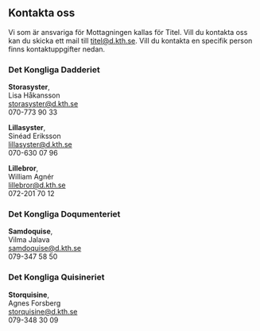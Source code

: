## Kontakta oss

Vi som är ansvariga för Mottagningen kallas för Titel. Vill du kontakta oss kan du skicka ett mail till [titel@d.kth.se](mailto:titel@d.kth.se). Vill du kontakta en specifik person finns kontaktuppgifter nedan.

### Det Kongliga Dadderiet 
**Storasyster**, <br />
Lisa Håkansson<br />
[storasyster@d.kth.se](mailto:storasyster@d.kth.se)<br />
070-773 90 33

**Lillasyster**, <br />
Sinéad Eriksson<br />
[lillasyster@d.kth.se](mailto:lillasyster@d.kth.se)<br />
070-630 07 96

**Lillebror**, <br />
William Agnér<br />
[lillebror@d.kth.se](mailto:lillebror@d.kth.se)<br /> 
072-201 70 12

### Det Kongliga Doqumenteriet
**Samdoquise**, <br />
Vilma Jalava<br />
[samdoquise@d.kth.se](mailto:samdoquise@d.kth.se)<br />
079-347 58 50

### Det Kongliga Quisineriet
**Storquisine**, <br />
Agnes Forsberg<br />
[storquisine@d.kth.se](mailto:storquisine@d.kth.se)<br />
079-348 30 09 
